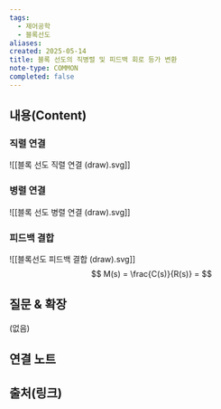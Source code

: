 ```yaml
---
tags:
  - 제어공학
  - 블록선도
aliases: 
created: 2025-05-14
title: 블록 선도의 직병렬 및 피드백 회로 등가 변환
note-type: COMMON
completed: false
---
```


## 내용(Content)
### 직렬 연결
![[블록 선도 직렬 연결 (draw).svg]]
### 병렬 연결
![[블록 선도 병렬 연결 (draw).svg]]
### 피드백 결합
![[블록선도 피드백 결합 (draw).svg]]
$$
M(s) = \frac{C(s)}{R(s)} = 
$$

## 질문 & 확장

(없음)

## 연결 노트

## 출처(링크)

